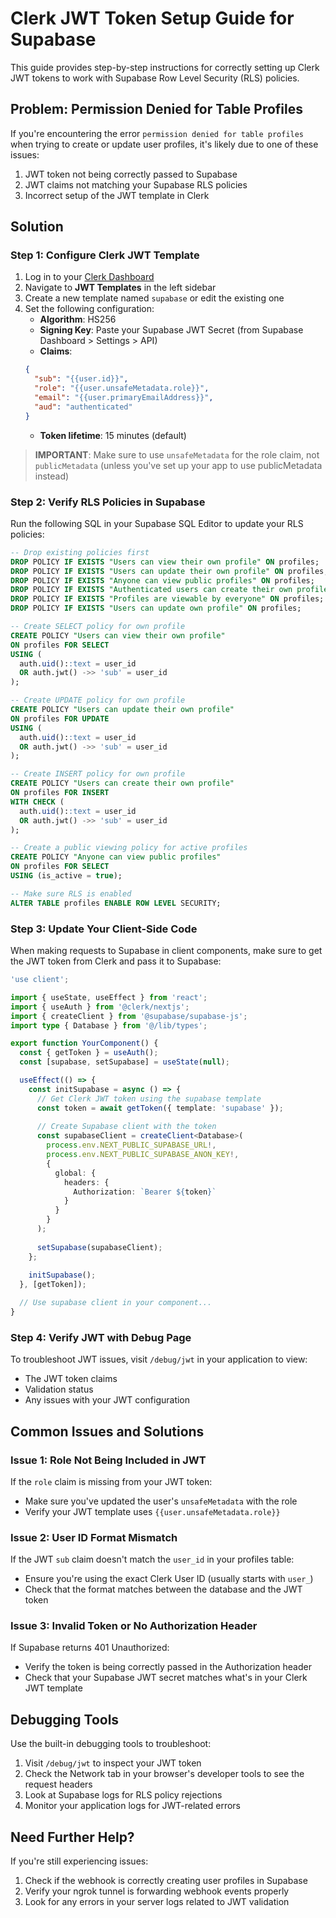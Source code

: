 # Clerk JWT Token Setup Guide for Supabase

This guide provides step-by-step instructions for correctly setting up Clerk JWT tokens to work with Supabase Row Level Security (RLS) policies.

## Problem: Permission Denied for Table Profiles

If you're encountering the error `permission denied for table profiles` when trying to create or update user profiles, it's likely due to one of these issues:

1. JWT token not being correctly passed to Supabase
2. JWT claims not matching your Supabase RLS policies
3. Incorrect setup of the JWT template in Clerk

## Solution

### Step 1: Configure Clerk JWT Template

1. Log in to your [Clerk Dashboard](https://dashboard.clerk.dev)
2. Navigate to **JWT Templates** in the left sidebar
3. Create a new template named `supabase` or edit the existing one
4. Set the following configuration:
   - **Algorithm**: HS256
   - **Signing Key**: Paste your Supabase JWT Secret (from Supabase Dashboard > Settings > API)
   - **Claims**:
   ```json
   {
     "sub": "{{user.id}}",
     "role": "{{user.unsafeMetadata.role}}",
     "email": "{{user.primaryEmailAddress}}",
     "aud": "authenticated"
   }
   ```
   - **Token lifetime**: 15 minutes (default)

> **IMPORTANT**: Make sure to use `unsafeMetadata` for the role claim, not `publicMetadata` (unless you've set up your app to use publicMetadata instead)

### Step 2: Verify RLS Policies in Supabase

Run the following SQL in your Supabase SQL Editor to update your RLS policies:

```sql
-- Drop existing policies first
DROP POLICY IF EXISTS "Users can view their own profile" ON profiles;
DROP POLICY IF EXISTS "Users can update their own profile" ON profiles;
DROP POLICY IF EXISTS "Anyone can view public profiles" ON profiles;
DROP POLICY IF EXISTS "Authenticated users can create their own profile" ON profiles;
DROP POLICY IF EXISTS "Profiles are viewable by everyone" ON profiles;
DROP POLICY IF EXISTS "Users can update own profile" ON profiles;

-- Create SELECT policy for own profile
CREATE POLICY "Users can view their own profile"
ON profiles FOR SELECT
USING (
  auth.uid()::text = user_id 
  OR auth.jwt() ->> 'sub' = user_id
);

-- Create UPDATE policy for own profile
CREATE POLICY "Users can update their own profile"
ON profiles FOR UPDATE
USING (
  auth.uid()::text = user_id 
  OR auth.jwt() ->> 'sub' = user_id
);

-- Create INSERT policy for own profile
CREATE POLICY "Users can create their own profile"
ON profiles FOR INSERT
WITH CHECK (
  auth.uid()::text = user_id 
  OR auth.jwt() ->> 'sub' = user_id
);

-- Create a public viewing policy for active profiles
CREATE POLICY "Anyone can view public profiles"
ON profiles FOR SELECT
USING (is_active = true);

-- Make sure RLS is enabled
ALTER TABLE profiles ENABLE ROW LEVEL SECURITY;
```

### Step 3: Update Your Client-Side Code

When making requests to Supabase in client components, make sure to get the JWT token from Clerk and pass it to Supabase:

```typescript
'use client';

import { useState, useEffect } from 'react';
import { useAuth } from '@clerk/nextjs';
import { createClient } from '@supabase/supabase-js';
import type { Database } from '@/lib/types';

export function YourComponent() {
  const { getToken } = useAuth();
  const [supabase, setSupabase] = useState(null);

  useEffect(() => {
    const initSupabase = async () => {
      // Get Clerk JWT token using the supabase template
      const token = await getToken({ template: 'supabase' });
      
      // Create Supabase client with the token
      const supabaseClient = createClient<Database>(
        process.env.NEXT_PUBLIC_SUPABASE_URL!,
        process.env.NEXT_PUBLIC_SUPABASE_ANON_KEY!,
        {
          global: {
            headers: {
              Authorization: `Bearer ${token}`
            }
          }
        }
      );
      
      setSupabase(supabaseClient);
    };
    
    initSupabase();
  }, [getToken]);

  // Use supabase client in your component...
}
```

### Step 4: Verify JWT with Debug Page

To troubleshoot JWT issues, visit `/debug/jwt` in your application to view:

- The JWT token claims
- Validation status
- Any issues with your JWT configuration

## Common Issues and Solutions

### Issue 1: Role Not Being Included in JWT

If the `role` claim is missing from your JWT token:
- Make sure you've updated the user's `unsafeMetadata` with the role
- Verify your JWT template uses `{{user.unsafeMetadata.role}}`

### Issue 2: User ID Format Mismatch

If the JWT `sub` claim doesn't match the `user_id` in your profiles table:
- Ensure you're using the exact Clerk User ID (usually starts with `user_`)
- Check that the format matches between the database and the JWT token

### Issue 3: Invalid Token or No Authorization Header

If Supabase returns 401 Unauthorized:
- Verify the token is being correctly passed in the Authorization header
- Check that your Supabase JWT secret matches what's in your Clerk JWT template

## Debugging Tools

Use the built-in debugging tools to troubleshoot:

1. Visit `/debug/jwt` to inspect your JWT token
2. Check the Network tab in your browser's developer tools to see the request headers
3. Look at Supabase logs for RLS policy rejections
4. Monitor your application logs for JWT-related errors

## Need Further Help?

If you're still experiencing issues:
1. Check if the webhook is correctly creating user profiles in Supabase
2. Verify your ngrok tunnel is forwarding webhook events properly
3. Look for any errors in your server logs related to JWT validation 